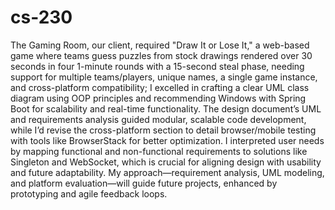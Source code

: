 # cs-230

The Gaming Room, our client, required "Draw It or Lose It," a web-based game where teams guess puzzles from stock drawings rendered over 30 seconds in four 1-minute rounds with a 15-second steal phase, needing support for multiple teams/players, unique names, a single game instance, and cross-platform compatibility; I excelled in crafting a clear UML class diagram using OOP principles and recommending Windows with Spring Boot for scalability and real-time functionality. The design document’s UML and requirements analysis guided modular, scalable code development, while I’d revise the cross-platform section to detail browser/mobile testing with tools like BrowserStack for better optimization. I interpreted user needs by mapping functional and non-functional requirements to solutions like Singleton and WebSocket, which is crucial for aligning design with usability and future adaptability. My approach—requirement analysis, UML modeling, and platform evaluation—will guide future projects, enhanced by prototyping and agile feedback loops.
